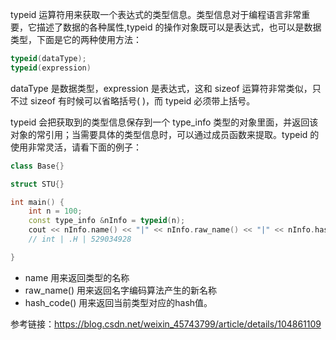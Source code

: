 typeid 运算符用来获取一个表达式的类型信息。类型信息对于编程语言非常重要，它描述了数据的各种属性,typeid 的操作对象既可以是表达式，也可以是数据类型，下面是它的两种使用方法：
```cpp
typeid(dataType);
typeid(expression)
```
dataType 是数据类型，expression 是表达式，这和 sizeof 运算符非常类似，只不过 sizeof 有时候可以省略括号( )，而 typeid 必须带上括号。

typeid 会把获取到的类型信息保存到一个 type_info 类型的对象里面，并返回该对象的常引用；当需要具体的类型信息时，可以通过成员函数来提取。typeid 的使用非常灵活，请看下面的例子：
```cpp
class Base{}

struct STU{}

int main() {
    int n = 100;
    const type_info &nInfo = typeid(n);
    cout << nInfo.name() << "|" << nInfo.raw_name() << "|" << nInfo.hash_code() << endl;
    // int | .H | 529034928

}
```

+ name 用来返回类型的名称
+ raw_name() 用来返回名字编码算法产生的新名称
+ hash_code() 用来返回当前类型对应的hash值。 

参考链接：https://blog.csdn.net/weixin_45743799/article/details/104861109